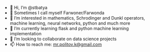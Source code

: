 - 👋 Hi, I’m @stbatya
- 👋 Sometimes I call myself Farwoner/Farwonda
- 👀 I’m interested in mathematics, Schrodinger and Dunkl operators, machine learning, neural networks, python and much more
- 🌱 I’m currently learning flask and python machine learning implementation
- 💞️ I’m looking to collaborate on data science projects
- 📫 How to reach me: mr.politov.k@gmail.com

<!---
stbatya/stbatya is a ✨ special ✨ repository because its `README.md` (this file) appears on your GitHub profile.
You can click the Preview link to take a look at your changes.
--->
